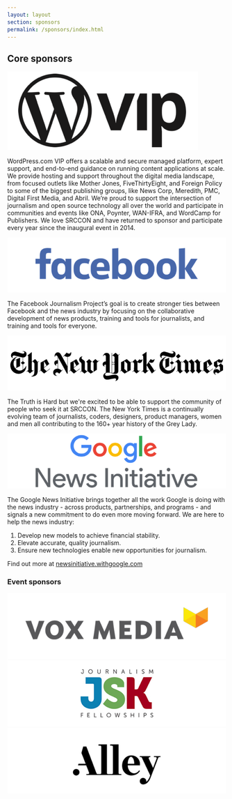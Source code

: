 ```yaml
---
layout: layout
section: sponsors
permalink: /sponsors/index.html
---
```


<h2>Core sponsors</h2>

<div class="sponsor-block">
    <a href="https://vip.wordpress.com/" class="narrow-logo"><img src="/media/img/partners/wordpress_vip2.png"></a>
    <p>WordPress.com VIP offers a scalable and secure managed platform, expert support, and end-to-end guidance on running content applications at scale. We provide hosting and support throughout the digital media landscape, from focused outlets like Mother Jones, FiveThirtyEight, and Foreign Policy to some of the biggest publishing groups, like News Corp, Meredith, PMC, Digital First Media, and Abril. We’re proud to support the intersection of journalism and open source technology all over the world and participate in communities and events like ONA, Poynter, WAN-IFRA, and WordCamp for Publishers. We love SRCCON and have returned to sponsor and participate every year since the inaugural event in 2014.</p>
</div>

<div class="sponsor-block">
    <a href="https://www.facebook.com/"><img src="/media/img/partners/facebook.png"></a>
    <p>The Facebook Journalism Project’s goal is to create stronger ties between Facebook and the news industry by focusing on the collaborative development of news products, training and tools for journalists, and training and tools for everyone.</p>
</div>

<div class="sponsor-block">
    <a href="https://www.nytimes.com/"><img src="/media/img/partners/nyt.png"></a>
    <p>The Truth is Hard but we're excited to be able to support the community of people who seek it at SRCCON. The New York Times is a continually evolving team of journalists, coders, designers, product managers, women and men all contributing to the 160+ year history of the Grey Lady.</p>
</div>

<div class="sponsor-block">
    <a href="https://newsinitiative.withgoogle.com/"><img src="/media/img/partners/google_news_initiative.png"></a>
    <p>The Google News Initiative brings together all the work Google is doing with the news industry - across products, partnerships, and programs - and signals a new commitment to do even more moving forward. We are here to help the news industry:</p>
    <ol>
        <li>Develop new models to achieve financial stability.</li>
        <li>Elevate accurate, quality journalism.</li>
        <li>Ensure new technologies enable new opportunities for journalism.</li>
    </ol>
    <p>Find out more at <a href="https://newsinitiative.withgoogle.com">newsinitiative.withgoogle.com</a></p>
</div>

<div class="page-container">
    <h3>Event sponsors</h3>
    <div class="sponsor-list">
        <a href="https://www.voxmedia.com/"><img src="/media/img/partners/vox_media_horiz.png"></a>
        <a href="http://jsk.stanford.edu/"><img src="/media/img/partners/jsk.png"></a>
        <a href="https://alley.co/"><img src="/media/img/partners/alley.png"></a>
    </div>
</div>
